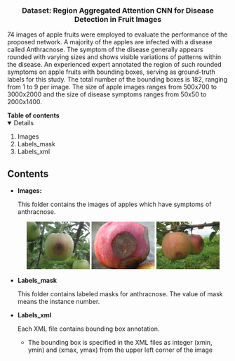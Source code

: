 

<!-- PROJECT LOGO -->
<p align="center">
    <h3 align="center">Dataset: Region Aggregated Attention CNN for Disease Detection in Fruit Images</h3>
    <p align="left">
    74 images of apple fruits were employed to evaluate the performance of the proposed network. A majority of the apples are infected with a disease called Anthracnose. The symptom of the disease generally appears rounded with varying sizes and shows visible variations of patterns within the disease. An experienced expert annotated the region of such rounded symptoms on apple fruits with bounding boxes, serving as ground-truth labels for this study. The total number of the bounding boxes is 182, ranging from 1 to 9 per image. The size of apple images ranges from 500x700 to 3000x2000 and the size of disease symptoms ranges from 50x50 to 2000x1400.
    <br>
        <a href="https://paip2020.grand-challenge.org"><strong></strong></a>
    </p>      
</p>



<!--Table of Contents--!>

<strong>Table of contents</strong>
<details open="open">
    <ol>

          <li>Images</li>
          <li>Labels_mask</li>
          <li>Labels_xml</li>

    </ol>
</details>



<!--PAIP2020 challenge-->
## Contents

<ul>
    <li>
        <strong>Images:</strong>
        <p>
          This folder contains the images of apples which have symptoms of anthracnose.
        </p>
        <p align="center">
          <img src="Images/IMG_0921.JPG" width=30%>
          <img src="Images/DSCN4596.JPG" width=30%>
          <img src="Images/IMG_0925.JPG" width=30%>
        </p>
    </li>
    <li>
        <strong>Labels_mask</strong></li>
        <p>
          This folder contains labeled masks for anthracnose. The value of mask means the instance number.
        </p>
    <li>
        <strong>Labels_xml</strong>
        <p>
          Each XML file contains bounding box annotation.
          <ul>
            <li>The bounding box is specified in the XML files as integer (xmin, ymin) and (xmax, ymax) from the upper left corner of the image</li>
          </ul>
        </p>
    </li>


</ul>
